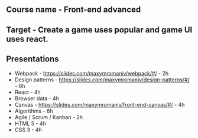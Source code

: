 ## Course name - Front-end advanced
## Target - Create a game uses popular and game UI uses react.

## Presentations

* Webpack - https://slides.com/maxymromaniv/webpack/#/ - 2h
* Design patterns - https://slides.com/maxymromaniv/design-patterns/#/ - 6h
* React - 4h
* Browser data - 4h
* Canvas - https://slides.com/maxymromaniv/front-end-canvas/#/ - 4h
* Algorithms - 6h
* Agile / Scrum / Kanban - 2h
* HTML 5 - 4h
* CSS 3 - 4h


